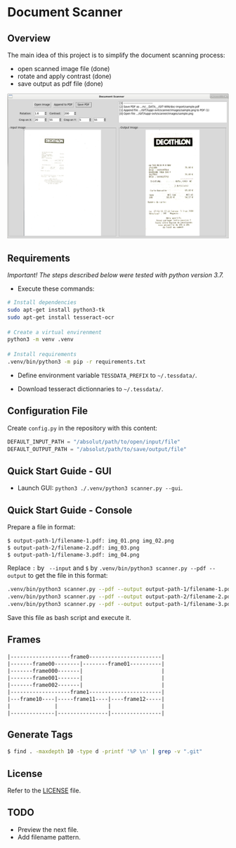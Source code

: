 # Document Scanner

## Overview

The main idea of this project is to simplify the document scanning process:
- open scanned image file (done)
- rotate and apply contrast (done)
- save output as pdf file (done)

![image](images/screenshot.png)

## Requirements

*Important! The steps described below were tested with python version 3.7.*

- Execute these commands:

```sh 
# Install dependencies
sudo apt-get install python3-tk
sudo apt-get install tesseract-ocr

# Create a virtual envirenment
python3 -m venv .venv

# Install requirements
.venv/bin/python3 -m pip -r requirements.txt
```

- Define environment variable `TESSDATA_PREFIX` to `~/.tessdata/`.

- Download tesseract dictionnaries to `~/.tessdata/`.

## Configuration File

Create `config.py` in the repository with this content:

```py
DEFAULT_INPUT_PATH = "/absolut/path/to/open/input/file"
DEFAULT_OUTPUT_PATH = "/absolut/path/to/save/output/file"
```

## Quick Start Guide - GUI 

- Launch GUI: `python3 ./.venv/python3 scanner.py --gui`.

## Quick Start Guide - Console

Prepare a file in format:

```
$ output-path-1/filename-1.pdf: img_01.png img_02.png
$ output-path-2/filename-2.pdf: img_03.png
$ output-path-1/filename-3.pdf: img_04.png
```

Replace `:` by ` --input` and `$` by `.venv/bin/python3 scanner.py --pdf --output` 
to get the file in this format:

```sh
.venv/bin/python3 scanner.py --pdf --output output-path-1/filename-1.pdf --input img_01.png img_02.png
.venv/bin/python3 scanner.py --pdf --output output-path-2/filename-2.pdf --input img_03.png
.venv/bin/python3 scanner.py --pdf --output output-path-1/filename-3.pdf --input img_04.png
```

Save this file as bash script and execute it.

## Frames

```
|-------------------frame0-----------------------|
|-------frame00--------|--------frame01----------|
|-------frame000-------|                         |
|-------frame001-------|                         |         
|-------frame002-------|                         |
|-------------------frame1-----------------------|
|---frame10----|-----frame11----|----frame12-----|
|              |                |                |
|--------------|----------------|----------------|
```

## Generate Tags

```sh
$ find . -maxdepth 10 -type d -printf '%P \n' | grep -v ".git"
```

## License

Refer to the [LICENSE](LICENSE) file.

## TODO

- Preview the next file.
- Add filename pattern.